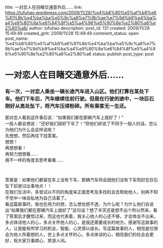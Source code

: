 title: 一对恋人在目睹交通意外后……
link: https://lufuhao.wordpress.com/2009/11/28/%e4%b8%80%e5%af%b9%e6%81%8b%e4%ba%ba%e5%9c%a8%e7%9b%ae%e7%9d%b9%e4%ba%a4%e9%80%9a%e6%84%8f%e5%a4%96%e5%90%8e%e2%80%a6%e2%80%a6/
author: lufuhao
description: 
post_id: 131
created: 2009/11/28 15:49:49
created_gmt: 2009/11/28 15:49:49
comment_status: open
post_name: %e4%b8%80%e5%af%b9%e6%81%8b%e4%ba%ba%e5%9c%a8%e7%9b%ae%e7%9d%b9%e4%ba%a4%e9%80%9a%e6%84%8f%e5%a4%96%e5%90%8e%e2%80%a6%e2%80%a6
status: publish
post_type: post

# 一对恋人在目睹交通意外后……

### 有一次，一对恋人乘坐一辆长途汽车进入山区。他们打算在某处下车。他们下车后，汽车继续往前行驶。但是在行驶的途中，一块巨石刚好从高处坠下，将汽车压得粉碎。所有乘客无一生还。  
那对恋人看到这件事后说︰“如果我们都在那辆汽车上就好了！”  
一般人都会想说：“还好我们刚好下车了！”但他们却说了不同于一般人的话，您认为他们为什么会这样说呢？  
先想想，然后再往下找答案。  
想想！  
再想想看！  
再努力想想看……  
用不一样的角度去思考看看……

 

答案是：如果他们都留在车上没有下车，那辆汽车将会因他们没有下车而赶在巨石坠下前驶过出事地点！！  
在我们生活中，多尝试以不同的角度来正面思考及多找机会去帮助他人，别再不知不觉中一味自私地为自己活着了。  
看这篇故事时，我也在用力的想，怎么想也想不透，为什么呢？为什么他们会说出“如果我们都在那辆汽车上就好了”这句话？想了半天还是想不出个所以然来，看了答案后才醒悟过来，而这也代表着，我关心他人的心还不够，才会体会不出来。多点体谅他人的心，多点关怀他人的心，是我还需要成长的地方。感谢写这故事的人，让我能有所学习的机会，智能、心灵得以成长。写这篇故事的人，相信是位很会为他人所着想的人，世上多点关怀的心，多点体谅的心，相信我们的社会会更好，祝大家万事顺心、笑游人间。